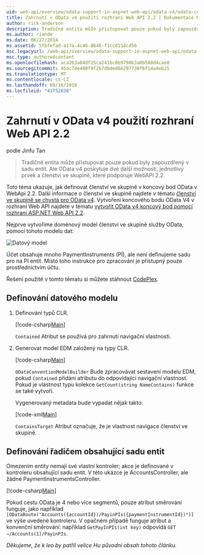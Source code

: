 ```yaml
---
uid: web-api/overview/odata-support-in-aspnet-web-api/odata-v4/odata-containment-in-web-api-22
title: Zahrnutí v OData v4 použití rozhraní Web API 2.2 | Dokumentace Microsoftu
author: rick-anderson
description: Tradičně entita může přistupovat pouze pokud byly zapouzdřený v sadu entit. Ale OData v4 poskytuje dvě další možnosti, jednotlivý prvek a Con...
ms.author: riande
ms.date: 06/27/2014
ms.assetid: 5fbfefad-a17a-4c46-8646-f1ccd154cd56
msc.legacyurl: /web-api/overview/odata-support-in-aspnet-web-api/odata-v4/odata-containment-in-web-api-22
msc.type: authoredcontent
ms.openlocfilehash: aca263a04df25ca241bc0b9798b3a0b588d4cae8
ms.sourcegitcommit: 45ac74e400f9f2b7dbded66297730f6f14a4eb25
ms.translationtype: MT
ms.contentlocale: cs-CZ
ms.lasthandoff: 08/16/2018
ms.locfileid: "41752838"
---
```

<a name="containment-in-odata-v4-using-web-api-22"></a>Zahrnutí v OData v4 použití rozhraní Web API 2.2
====================
podle Jinfu Tan

> Tradičně entita může přistupovat pouze pokud byly zapouzdřený v sadu entit. Ale OData v4 poskytuje dvě další možnosti, jednotlivý prvek a členství ve skupině, které podporuje WebAPI 2.2.


Toto téma ukazuje, jak definovat členství ve skupině v koncový bod OData v WebApi 2.2. Další informace o členství ve skupině najdete v tématu [členství ve skupině se chystá pro OData v4](https://blogs.msdn.com/b/odatateam/archive/2014/03/13/containment-is-coming-with-odata-v4.aspx). Vytvoření koncového bodu OData V4 v rozhraní Web API najdete v tématu [vytvořit OData v4 koncový bod pomocí rozhraní ASP.NET Web API 2.2](create-an-odata-v4-endpoint.md).

Nejprve vytvoříme doménový model členství ve skupině služby OData, pomocí tohoto modelu dat:

![Datový model](odata-containment-in-web-api-22/_static/image1.png)

Účet obsahuje mnoho PaymentInstruments (PÍ), ale není definujeme sadu pro na PI entit. Místo toho instrukce pro zpracování je přístupný pouze prostřednictvím účtu.

Řešení použité v tomto tématu si můžete stáhnout [CodePlex](https://aspnet.codeplex.com/SourceControl/latest#Samples/WebApi/OData/v4/ODataContainmentSample/).

## <a name="defining-the-data-model"></a>Definování datového modelu

1. Definování typů CLR.

    [!code-csharp[Main](odata-containment-in-web-api-22/samples/sample1.cs)]

    `Contained` Atribut se používá pro zahrnutí navigační vlastnosti.
2. Generovat model EDM založený na typy CLR.

    [!code-csharp[Main](odata-containment-in-web-api-22/samples/sample2.cs)]

    `ODataConventionModelBuilder` Bude zpracovávat sestavení modelu EDM, pokud `Contained` přidání atributu do odpovídající navigační vlastnost. Pokud je vlastnost typu kolekce `GetCount(string NameContains)` funkce se také vytvoří.

    Vygenerovaný metadata bude vypadat nějak takto:

    [!code-xml[Main](odata-containment-in-web-api-22/samples/sample3.xml?highlight=10)]

    `ContainsTarget` Atribut označuje, že je vlastnost navigace členství ve skupině.

## <a name="define-the-containing-entity-set-controller"></a>Definování řadičem obsahující sadu entit

Omezením entity nemají své vlastní kontroler; akce je definované v kontroleru obsahující sadu entit. V této ukázce je AccountsController, ale žádné PaymentInstrumentsController.

[!code-csharp[Main](odata-containment-in-web-api-22/samples/sample4.cs)]

Pokud cestu OData je 4 nebo více segmentů, pouze atribut směrování funguje, jako například `[ODataRoute("Accounts({accountId})/PayinPIs({paymentInstrumentId})")]` ve výše uvedené kontroleru. V opačném případě funguje atribut a konvenční směrování: například `GetPayInPIs(int key)` odpovídá `GET ~/Accounts(1)/PayinPIs`.

*Děkujeme, že k leo by patřil velice Hu původní obsah tohoto článku.*

